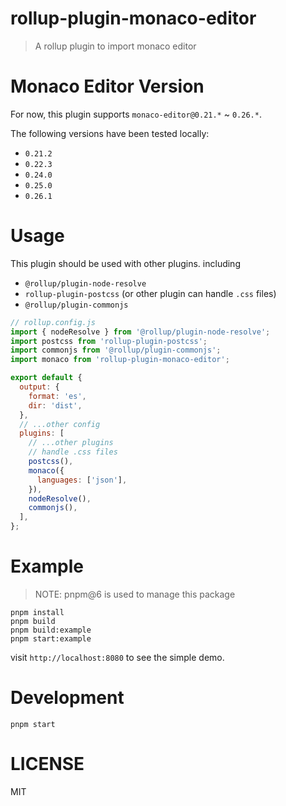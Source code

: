 # rollup-plugin-monaco-editor

> A rollup plugin to import monaco editor

# Monaco Editor Version

For now, this plugin supports `monaco-editor@0.21.*` ~ `0.26.*`.

The following versions have been tested locally:

- `0.21.2`
- `0.22.3`
- `0.24.0`
- `0.25.0`
- `0.26.1`

# Usage

This plugin should be used with other plugins. including

- `@rollup/plugin-node-resolve`
- `rollup-plugin-postcss` (or other plugin can handle `.css` files)
- `@rollup/plugin-commonjs`

```javascript
// rollup.config.js
import { nodeResolve } from '@rollup/plugin-node-resolve';
import postcss from 'rollup-plugin-postcss';
import commonjs from '@rollup/plugin-commonjs';
import monaco from 'rollup-plugin-monaco-editor';

export default {
  output: {
    format: 'es',
    dir: 'dist',
  },
  // ...other config
  plugins: [
    // ...other plugins
    // handle .css files
    postcss(),
    monaco({
      languages: ['json'],
    }),
    nodeResolve(),
    commonjs(),
  ],
};
```

# Example

> NOTE: pnpm@6 is used to manage this package

```
pnpm install
pnpm build
pnpm build:example
pnpm start:example
```

visit `http://localhost:8080` to see the simple demo.

# Development

```
pnpm start
```

# LICENSE

MIT
